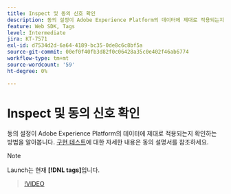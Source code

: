 ```yaml
---
title: Inspect 및 동의 신호 확인
description: 동의 설정이 Adobe Experience Platform의 데이터에 제대로 적용되는지 확인하는 방법을 알아봅니다.
feature: Web SDK, Tags
level: Intermediate
jira: KT-7571
exl-id: d7534d2d-6a64-4189-bc35-0de8c6c8bf5a
source-git-commit: 00ef0f40fb3d82f0c06428a35c0e402f46ab6774
workflow-type: tm+mt
source-wordcount: '59'
ht-degree: 0%

---
```


# Inspect 및 동의 신호 확인

동의 설정이 Adobe Experience Platform의 데이터에 제대로 적용되는지 확인하는 방법을 알아봅니다. [구현 테스트](https://experienceleague.adobe.com/docs/experience-platform/landing/governance-privacy-security/consent/adobe/overview.html?lang=en#test-implementation)에 대한 자세한 내용은 동의 설명서를 참조하세요.

>[!NOTE]
>
> Launch는 현재 **[!DNL tags]**&#x200B;입니다.

>[!VIDEO](https://video.tv.adobe.com/v/332696/?learn=on)
